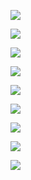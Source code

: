 ![](https://www.nta.go.jp/tmp/164b85ef-f552-47f3-8e2d-eb0af2954ebb/images/a37b23bbb884fd7d9f8a2e4b3ade0568bf602a22ca44896f76af1a9d3ac9f72d.jpg)

![](https://www.nta.go.jp/tmp/164b85ef-f552-47f3-8e2d-eb0af2954ebb/images/321039ba35dead80e2ddcdeadfc5e9d30243ea528d89c8953d7db1418bdb42d3.jpg)

![](https://www.nta.go.jp/tmp/164b85ef-f552-47f3-8e2d-eb0af2954ebb/images/80a2bf6c698143aa10a59f35574d77523534883a5a04415bf71dfdf43227f719.jpg)

![](https://www.nta.go.jp/tmp/164b85ef-f552-47f3-8e2d-eb0af2954ebb/images/480c2a2e92383435a8b2b65b487eb09b192dc40c6a640d25970ca11019d2819e.jpg)

![](https://www.nta.go.jp/tmp/164b85ef-f552-47f3-8e2d-eb0af2954ebb/images/87cec86a2f442475e1a96f9040bd912cf3012549c888d9307b337b332a005d85.jpg)

![](https://www.nta.go.jp/tmp/164b85ef-f552-47f3-8e2d-eb0af2954ebb/images/72561fa8534a4ab893699969e6055d3a4a472312c9a718485e9346bcd80311a1.jpg)

![](https://www.nta.go.jp/tmp/164b85ef-f552-47f3-8e2d-eb0af2954ebb/images/262d600074ca4eef417b5076de40138a7857fee88efe7aa305f25e6203ab0fb6.jpg)

![](https://www.nta.go.jp/tmp/164b85ef-f552-47f3-8e2d-eb0af2954ebb/images/6c0e8ed91d3dcef795d683fb28069cd2c4fa58725c4089ba9090c624ab931ac2.jpg)

![](https://www.nta.go.jp/tmp/164b85ef-f552-47f3-8e2d-eb0af2954ebb/images/2fab96cc946bad0ff543652ef79959ba4d1582664c2b5f720e94492e43195128.jpg)